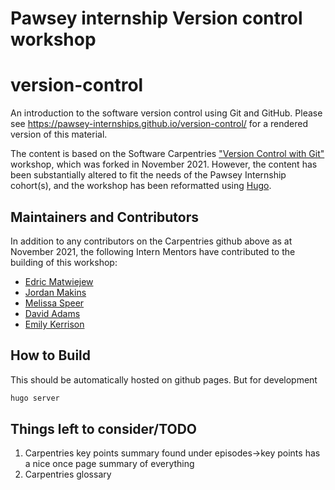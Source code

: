 # Pawsey internship Version control workshop

version-control
===============

An introduction to the software version control using Git and GitHub.
Please see <https://pawsey-internships.github.io/version-control/> for a rendered version of this material. 

The content is based on the Software Carpentries ["Version Control with Git"](https://swcarpentry.github.io/git-novice/) workshop, which was forked in November 2021. 
However, the content has been substantially altered to fit the needs of the Pawsey Internship cohort(s), and the 
workshop has been reformatted using [Hugo](https://gohugo.io).


## Maintainers and Contributors

In addition to any contributors on the Carpentries github above as at November 2021, the following Intern Mentors
have contributed to the building of this workshop:

* [Edric Matwiejew](https://pawsey.org.au/alumni/)
* [Jordan Makins](https://pawsey.org.au/alumni/)
* [Melissa Speer](https://pawsey.org.au/alumni/)
* [David Adams](https://pawsey.org.au/alumni/)
* [Emily Kerrison](https://pawsey.org.au/alumni/)

## How to Build

This should be automatically hosted on github pages. But for development

``` sh
hugo server
```

## Things left to consider/TODO

1. Carpentries key points summary
found under episodes->key points has a nice once page summary of everything
2. Carpentries glossary

